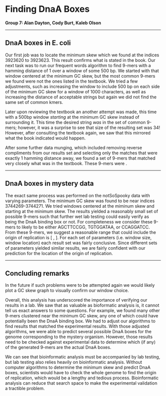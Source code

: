 # Finding DnaA Boxes
**Group 7: Alan Dayton, Cody Burt, Kaleb Olson**


---
## DnaA boxes in E. coli

Our first job was to locate the minimum skew which we found at the indices 3923620 to 3923623. This result confirms what is stated in the book.
Our next task was to run our frequent words algorithm to find 9-mers with a hamming distance of 1 over a window of some 500 bp. We started with that window centered at the minimum GC skew, but the most common 9-mers we found were not the ones listed in the textbook. We tried a few adjustments, such as increasing the window to include 500 bp on each side of the minimum GC skew for a window of 1000 characters, as well as increasing the distance of acceptable strings but again we did not find the same set of common kmers.

Later upon reviewing the textbook an another attempt was made, this time with a 500bp window *starting* at the minimum GC skew instead of surrounding it. This time the desired string *was* in the set of common 9-mers; however, it was a surprise to see that size of the resulting set was 34! However, after consulting the textbook again, we saw that this mirrored what the book indicated would happen.

After some further data munging, which included removing reverse compliments from our results set and selecting only the matches that were exactly 1 hamming distance away, we found a set of 9-mers that matched very closely what was in the textbook. These 9-mers were     .

---
## DnaA boxes in mystery data

The exact same process was performed on the notSoSpooky data with varying parameters. The minimum GC skew was found to be near indices 3744269-3744271. We tried windows centered at the miminum skew and starting at the minimum skew. The results yielded a reasonably small set of possible 9-mers such that further wet lab testing could easily verify as being the DnaA binding box or not. For completeness we consider these 9-mers to likely to be either AGCTTCCGG, TGTGGATAA, or CCAGGATCC. From these 9-mers, we suggest a reasonable range that could include the origin of replication is [   ,  ]. For each set of parameters (i.e. window size, window location) each result set was fairly conclusive. Since different sets of parameters yielded similar results, we are fairly confident with our prediction for the location of the origin of replication.

---
## Concluding remarks

In the future if such problems were to be attempted again we would likely plot a GC skew graph to visually confirm our window choice. 

Overall, this analysis has underscored the importance of verifying our results in a lab. We saw that as valuable as bioformatic analysis is, it cannot tell us exact answers to some questions. For example, we found many other 9-mers clustered near the minimum GC skew, any one of which could have potentially been the DnaA binding box. We had to adjust our algorithms to find results that matched the experimental results. With those adjusted algorithms, we were able to predict several possible DnaA boxes for the genome corresponding to the mystery organism. However, those results need to be checked against experimental data to determine which (if any) of the generated 9-mers are the actual DnaA boxes.

We can see that bioinformatic analysis must be accompanied by lab testing, but lab testing also relies heavily on bioinformatic analysis. Without computer algorithms to determine the minimum skew and predict DnaA boxes, scientists would have to check the whole genome to find the origin of replication, which would be a lengthy and tedious process. Bioinformatic analysis can reduce that search space to make the experimental validation a tractible problem.
